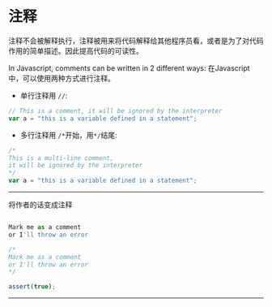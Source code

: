 # 注释

注释不会被解释执行，注释被用来将代码解释给其他程序员看，或者是为了对代码作用的简单描述。因此提高代码的可读性。

In Javascript, comments can be written in 2 different ways:
在Javascript中，可以使用两种方式进行注释。

* 单行注释用 `//`:

```javascript
// This is a comment, it will be ignored by the interpreter
var a = "this is a variable defined in a statement";
```

* 多行注释用 `/*`开始，用`*/`结尾:

```javascript
/*
This is a multi-line comment,
it will be ignored by the interpreter
*/
var a = "this is a variable defined in a statement";
```


---

将作者的话变成注释

```js

Mark me as a comment
or I'll throw an error

```

```js
/*
Mark me as a comment
or I'll throw an error
*/
```

```js
assert(true);
```

---

